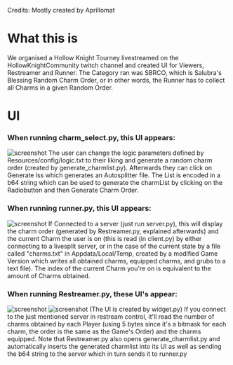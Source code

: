 Credits: Mostly created by Aprillomat

# What this is
We organised a Hollow Knight Tourney livestreamed on the HollowKnightCommunity twitch channel and created UI for Viewers, Restreamer and Runner. The Category ran was SBRCO, which is Salubra's Blessing Random Charm Order, or in other words, the Runner has to collect all Charms in a given Random Order.

# UI
### When running charm_select.py, this UI appears:
![screenshot](https://i.imgur.com/NuBb43O.png)
The user can change the logic parameters defined by Resources/config/logic.txt to their liking and generate a random charm order (created by generate_charmlist.py). Afterwards they can click on Generate lss which generates an Autosplitter file. The List is encoded in a b64 string which can be used to generate the charmList by clicking on the Radiobutton and then Generate Charm Order.
### When running runner.py, this UI appears:
![screenshot](https://i.imgur.com/lA9qs7t.png)
If Connected to a server (just run server.py), this will display the charm order (generated by Restreamer.py, explained afterwards) and the current Charm the user is on (this is read (in client.py) by either connecting to a livesplit server, or in the case of the current state by a file called "charms.txt" in Appdata/Local/Temp, created by a modified Game Version which writes all obtained charms, equipped charms, and grubs to a text file). The index of the current Charm you're on is equivalent to the amount of Charms obtained.
### When running Restreamer.py, these UI's appear:
![screenshot](https://i.imgur.com/exqhEdt.png)
![screenshot](https://i.imgur.com/kh2NL8I.png)
(The UI is created by widget.py)
If you connect to the just mentioned server in restream control, it'll read the number of charms obtained by each Player (using 5 bytes since it's a bitmask for each charm, the order is the same as the Game's Order) and the charms equipped. Note that Restreamer.py also opens generate_charmlist.py and automatically inserts the generated charmlist into its UI as well as sending the b64 string to the server which in turn sends it to runner.py



